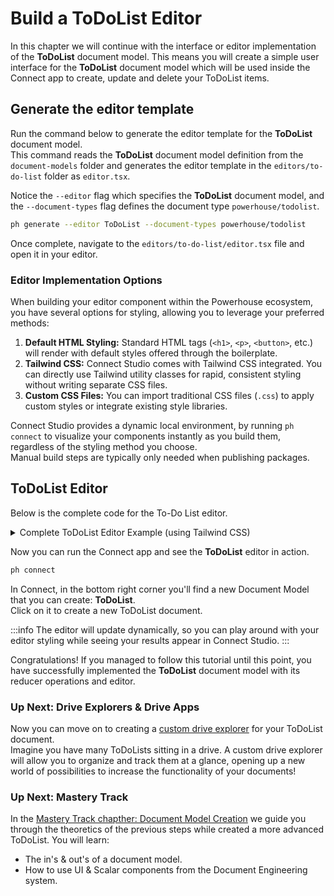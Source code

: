 # Build a ToDoList Editor

In this chapter we will continue with the interface or editor implementation of the **ToDoList** document model. This means you will create a simple user interface for the **ToDoList** document model which will be used inside the Connect app to create, update and delete your ToDoList items.

## Generate the editor template

Run the command below to generate the editor template for the **ToDoList** document model.   
This command reads the **ToDoList** document model definition from the `document-models` folder and generates the editor template in the `editors/to-do-list` folder as `editor.tsx`.

Notice the `--editor` flag which specifies the **ToDoList** document model, and the `--document-types` flag defines the document type `powerhouse/todolist`.

```bash
ph generate --editor ToDoList --document-types powerhouse/todolist
```

Once complete, navigate to the `editors/to-do-list/editor.tsx` file and open it in your editor.


### Editor Implementation Options

When building your editor component within the Powerhouse ecosystem, you have several options for styling, allowing you to leverage your preferred methods:

1.  **Default HTML Styling:** Standard HTML tags (`<h1>`, `<p>`, `<button>`, etc.) will render with default styles offered through the boilerplate. 
2.  **Tailwind CSS:** Connect Studio comes with Tailwind CSS integrated. You can directly use Tailwind utility classes for rapid, consistent styling without writing separate CSS files.
3.  **Custom CSS Files:** You can import traditional CSS files (`.css`) to apply custom styles or integrate existing style libraries.

Connect Studio provides a dynamic local environment, by running `ph connect` to visualize your components instantly as you build them, regardless of the styling method you choose.    
Manual build steps are typically only needed when publishing packages.

## ToDoList Editor

Below is the complete code for the To-Do List editor. 

<details>
<summary>Complete ToDoList Editor Example (using Tailwind CSS)</summary>

```typescript
import { EditorProps } from 'document-model';
import {
    ToDoListState,
    ToDoListAction,
    ToDoListLocalState,
    ToDoItem,
    actions,
    ToDoListDocument,
} from '../../document-models/to-do-list';
import { useState } from 'react';

// EditorProps is a generic type that provides the document and a dispatch function.
// The dispatch function is used to send actions to the document's reducer to update the state.
export type IProps = EditorProps<ToDoListDocument>;

export default function Editor(props: IProps) {
    // Destructure document and dispatch from props.
    const { document, dispatch } = props;
    // Get the global state from the document. This state is shared across all editors of this document.
    const {
        state: { global: state },
    } = document;

    // React's useState hook is used for local component state.
    // This state is not shared with other components.
    // `todoItem` stores the text of the new to-do item being added.
    const [todoItem, setTodoItem] = useState('');
    // `editingItemId` stores the ID of the item currently being edited.
    const [editingItemId, setEditingItemId] = useState<string | null>(null);
    // `editedText` stores the text of the item while it's being edited.
    const [editedText, setEditedText] = useState('');

    return (
        <div className="p-4 font-sans max-w-lg mx-auto">
            <h1 className="text-2xl font-bold mb-4 text-center">To-do List</h1>
            <div className="w-96 mx-auto">
                <div className="flex mb-4">
                    <input
                        className="border border-gray-300 p-2 rounded-l-md flex-grow"
                        placeholder="Insert task here..."
                        value={todoItem}
                        onChange={e => setTodoItem(e.target.value)}
                        onKeyDown={e => {
                            if (e.key === 'Enter') {
                                // Dispatch an action to add a new to-do item.
                                // `actions.addTodoItem` is an action creator from our document model.
                                dispatch(
                                    actions.addTodoItem({
                                        id: Math.random().toString(), // In a real app, use a more robust ID generation.
                                        text: todoItem,
                                    })
                                );
                                setTodoItem('');
                            }
                        }}
                    />
                    <button
                        className="bg-blue-500 hover:bg-blue-600 text-white p-2 rounded-r-md"
                        onClick={() => {
                            // Also add item on button click.
                            dispatch(
                                actions.addTodoItem({
                                    id: Math.random().toString(),
                                    text: todoItem,
                                })
                            );
                            setTodoItem('');
                        }}
                    >
                        Add
                    </button>
                </div>
                <ul className="list-none p-0">
                    {/* Map over the items in the global state to render each to-do item. */}
                    {state.items.map((item: ToDoItem) => (
                        <li
                            key={item.id}
                            className="flex items-center p-2 relative border-b border-gray-200"
                        >
                            <input
                                type="checkbox"
                                checked={item.checked}
                                className="mr-3"
                                onChange={() => {
                                    // Dispatch an action to update the checked status of an item.
                                    dispatch(
                                        actions.updateTodoItem({
                                            id: item.id,
                                            checked: !item.checked,
                                        })
                                    );
                                }}
                            />
                            {/* Conditional rendering: show an input field if the item is being edited, otherwise show the text. */}
                            {editingItemId === item.id ? (
                                <input
                                    value={editedText}
                                    onChange={e =>
                                        setEditedText(e.target.value)
                                    }
                                    onKeyDown={e => {
                                        if (e.key === 'Enter') {
                                            // Dispatch an action to update the item's text.
                                            dispatch(
                                                actions.updateTodoItem({
                                                    id: item.id,
                                                    text: editedText,
                                                })
                                            );
                                            // Exit editing mode.
                                            setEditingItemId(null);
                                        }
                                    }}
                                    className="flex-grow"
                                    autoFocus // Automatically focus the input when it appears.
                                />
                            ) : (
                                <div className="flex items-center flex-grow gap-1">
                                    <span
                                        onClick={() => {
                                            // Enter editing mode when the text is clicked.
                                            setEditingItemId(item.id);
                                            setEditedText(item.text);
                                        }}
                                        className={`cursor-pointer ${
                                            item.checked
                                                ? 'line-through text-gray-500'
                                                : ''
                                        }`}
                                    >
                                        {item.text}
                                    </span>
                                    <span
                                        onClick={() =>
                                            dispatch(
                                                actions.deleteTodoItem({
                                                    id: item.id,
                                                })
                                            )
                                        }
                                        className="text-gray-400 cursor-pointer opacity-40 transition-all duration-200 text-base font-bold inline-flex items-center pl-1 hover:opacity-100 hover:text-red-500"
                                    >
                                        ×
                                    </span>
                                </div>
                            )}
                        </li>
                    ))}
                </ul>
            </div>
        </div>
    );
}
```
</details>

Now you can run the Connect app and see the **ToDoList** editor in action.

```bash
ph connect
```

In Connect, in the bottom right corner you'll find a new Document Model that you can create: **ToDoList**.    
Click on it to create a new ToDoList document.

:::info
The editor will update dynamically, so you can play around with your editor styling while seeing your results appear in Connect Studio. 
:::

Congratulations!
If you managed to follow this tutorial until this point, you have successfully implemented the **ToDoList** document model with its reducer operations and editor. 

### Up Next: Drive Explorers & Drive Apps

Now you can move on to creating a [custom drive explorer](/academy/MasteryTrack/BuildingUserExperiences/BuildingADriveExplorer) for your ToDoList document.    
Imagine you have many ToDoLists sitting in a drive. A custom drive explorer will allow you to organize and track them at a glance, opening up a new world of possibilities to increase the functionality of your documents!


### Up Next: Mastery Track

In the [Mastery Track chapther: Document Model Creation](/academy/MasteryTrack/DocumentModelCreation/WhatIsADocumentModel) we guide you through the theoretics of the previous steps while created a more advanced ToDoList.
You will learn: 
- The in's & out's of a document model.
- How to use UI & Scalar components from the Document Engineering system.

